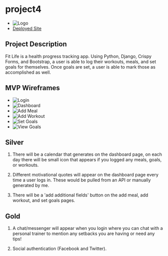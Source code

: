 # project4
- ![Logo](https://res.cloudinary.com/drz8x4anh/image/upload/v1581964574/FL%20Logo.png)
- [Deployed Site](https://fitlifeapp17.herokuapp.com/)

## Project Description

Fit Life is a health progress tracking app. Using Python, Django, Crispy Forms, and Bootstrap, a user is able to log their workouts, meals, and set goals for themselves. Once goals are set, a user is able to mark those as accomplished as well.

## MVP Wireframes

- ![Login](https://res.cloudinary.com/drz8x4anh/image/upload/v1581963478/FL%20homepage.png)
- ![Dashboard](https://res.cloudinary.com/drz8x4anh/image/upload/v1581963859/FL%20Dashboard.png)
- ![Add Meal](https://res.cloudinary.com/drz8x4anh/image/upload/v1581964085/FL%20Add%20A%20Meal.png)
- ![Add Workout](https://res.cloudinary.com/drz8x4anh/image/upload/v1581964177/FL%20Add%20Workout.png)
- ![Set Goals](https://res.cloudinary.com/drz8x4anh/image/upload/v1581964311/FL%20Set%20Goals.png)
- ![View Goals](https://res.cloudinary.com/drz8x4anh/image/upload/v1581964727/FL%20View%20Goals.png)

## Silver
1. There will be a calendar that generates on the dashboard page, on each day there will be small icon that appears if you logged any meals, goals, or workouts.

2. Different motivational quotes will appear on the dashboard page every time a user logs in. These would be pulled from an API or manually generated by me.

3. There will be a 'add additional fields' button on the add meal, add workout, and set goals pages.


## Gold
1. A chat/messenger will appear when you login where you can chat with a personal trainer to mention any setbacks you are having or need any tips!

2. Social authentication (Facebook and Twitter).

